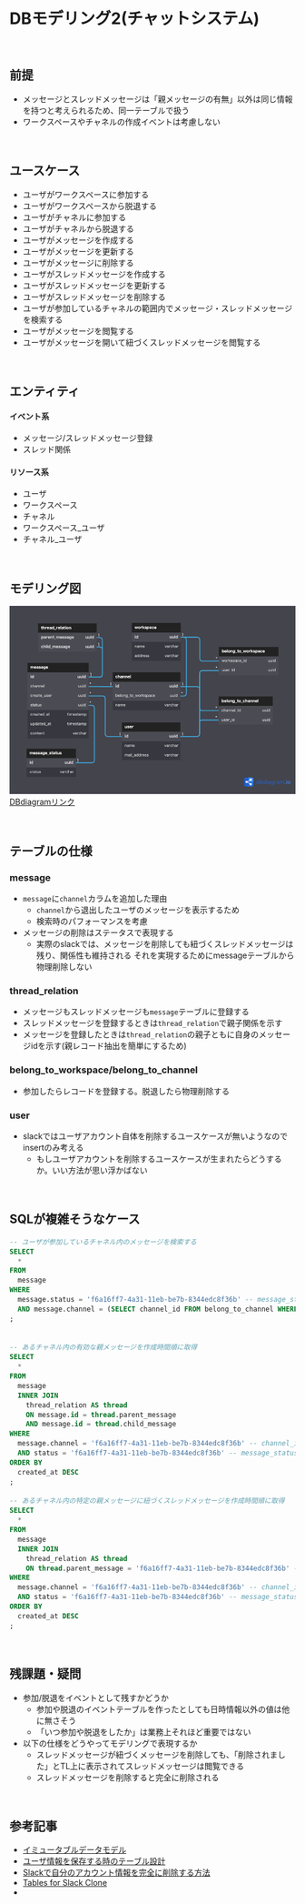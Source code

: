 # DBモデリング2(チャットシステム)

<br>

## 前提
- メッセージとスレッドメッセージは「親メッセージの有無」以外は同じ情報を持つと考えられるため、同一テーブルで扱う
- ワークスペースやチャネルの作成イベントは考慮しない

<br>

## ユースケース
- ユーザがワークスペースに参加する
- ユーザがワークスペースから脱退する
- ユーザがチャネルに参加する
- ユーザがチャネルから脱退する
- ユーザがメッセージを作成する
- ユーザがメッセージを更新する
- ユーザがメッセージに削除する
- ユーザがスレッドメッセージを作成する
- ユーザがスレッドメッセージを更新する
- ユーザがスレッドメッセージを削除する
- ユーザが参加しているチャネルの範囲内でメッセージ・スレッドメッセージを検索する
- ユーザがメッセージを閲覧する
- ユーザがメッセージを開いて紐づくスレッドメッセージを閲覧する

<br>

## エンティティ

#### イベント系
- メッセージ/スレッドメッセージ登録
- スレッド関係

#### リソース系
- ユーザ
- ワークスペース
- チャネル
- ワークスペース_ユーザ
- チャネル_ユーザ

<br>

## モデリング図
![モデリング図](再DBモデリング2.png)
[DBdiagramリンク](https://dbdiagram.io/d/630d6d800911f91ba5f0175f)

<br>

## テーブルの仕様

### message
- `message`に`channel`カラムを追加した理由
  - `channel`から退出したユーザのメッセージを表示するため
  - 検索時のパフォーマンスを考慮
- メッセージの削除はステータスで表現する
  - 実際のslackでは、メッセージを削除しても紐づくスレッドメッセージは残り、関係性も維持される
  それを実現するためにmessageテーブルから物理削除しない
### thread_relation
- メッセージもスレッドメッセージも`message`テーブルに登録する
- スレッドメッセージを登録するときは`thread_relation`で親子関係を示す
- メッセージを登録したときは`thread_relation`の親子ともに自身のメッセージidを示す(親レコード抽出を簡単にするため)
### belong_to_workspace/belong_to_channel
- 参加したらレコードを登録する。脱退したら物理削除する
### user
- slackではユーザアカウント自体を削除するユースケースが無いようなのでinsertのみ考える
  - もしユーザアカウントを削除するユースケースが生まれたらどうするか。いい方法が思い浮かばない

<br>

## SQLが複雑そうなケース

```SQL
-- ユーザが参加しているチャネル内のメッセージを検索する
SELECT
  *
FROM
  message
WHERE
  message.status = 'f6a16ff7-4a31-11eb-be7b-8344edc8f36b' -- message_status_id
  AND message.channel = (SELECT channel_id FROM belong_to_channel WHERE user_id = 'f6a16ff7-4a31-11eb-be7b-8344edc8f36b') -- user_id
;


-- あるチャネル内の有効な親メッセージを作成時間順に取得
SELECT
  *
FROM
  message
  INNER JOIN
    thread_relation AS thread
    ON message.id = thread.parent_message
    AND message.id = thread.child_message
WHERE
  message.channel = 'f6a16ff7-4a31-11eb-be7b-8344edc8f36b' -- channel_id
  AND status = 'f6a16ff7-4a31-11eb-be7b-8344edc8f36b' -- message_status_id
ORDER BY
  created_at DESC
;

-- あるチャネル内の特定の親メッセージに紐づくスレッドメッセージを作成時間順に取得
SELECT
  *
FROM
  message
  INNER JOIN
    thread_relation AS thread
    ON thread.parent_message = 'f6a16ff7-4a31-11eb-be7b-8344edc8f36b' -- message_id
WHERE
  message.channel = 'f6a16ff7-4a31-11eb-be7b-8344edc8f36b' -- channel_id
  AND status = 'f6a16ff7-4a31-11eb-be7b-8344edc8f36b' -- message_status_id
ORDER BY
  created_at DESC
;

```

<br>

## 残課題・疑問
- 参加/脱退をイベントとして残すかどうか
  - 参加や脱退のイベントテーブルを作ったとしても日時情報以外の値は他に無さそう
  - 「いつ参加や脱退をしたか」は業務上それほど重要ではない
- 以下の仕様をどうやってモデリングで表現するか
  - スレッドメッセージが紐づくメッセージを削除しても、「削除されました」とTL上に表示されてスレッドメッセージは閲覧できる
  - スレッドメッセージを削除すると完全に削除される

<br>

## 参考記事
- [イミュータブルデータモデル](https://scrapbox.io/kawasima/%E3%82%A4%E3%83%9F%E3%83%A5%E3%83%BC%E3%82%BF%E3%83%96%E3%83%AB%E3%83%87%E3%83%BC%E3%82%BF%E3%83%A2%E3%83%87%E3%83%AB)
- [ユーザ情報を保存する時のテーブル設計](https://soudai.hatenablog.com/entry/2018/05/01/204442)
- [Slackで自分のアカウント情報を完全に削除する方法](https://best-cloud.jp/slack-delete-account/)
- [Tables for Slack Clone](https://hasura.io/learn/graphql/hasura-auth-slack/data-modeling/1-tables/)
- 
